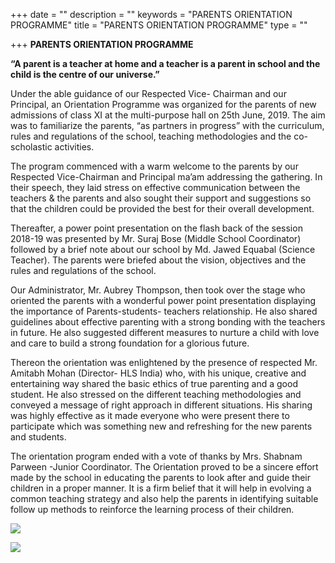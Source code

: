 +++
date = ""
description = ""
keywords = "PARENTS ORIENTATION PROGRAMME"
title = "PARENTS ORIENTATION PROGRAMME"
type = ""

+++
**PARENTS ORIENTATION PROGRAMME**

**“A parent is a teacher at home and a teacher is a parent in school and the child is the centre of our universe.”**

Under the able guidance of our Respected Vice- Chairman and our Principal, an Orientation Programme was organized for the parents of new admissions of class XI at the multi-purpose hall on 25th June, 2019. The aim was to familiarize the parents, “as partners in progress” with the curriculum, rules and regulations of the school, teaching methodologies and the co-scholastic activities.

The program commenced with a warm welcome to the parents by our Respected Vice-Chairman and Principal ma’am addressing the gathering. In their speech, they laid stress on effective communication between the teachers & the parents and also sought their support and suggestions so that the children could be provided the best for their overall development.

Thereafter, a power point presentation on the flash back of the session 2018-19 was presented by Mr. Suraj Bose (Middle School Coordinator) followed by a brief note about our school by Md. Jawed Equabal (Science Teacher). The parents were briefed about the vision, objectives and the rules and regulations of the school.

Our Administrator, Mr. Aubrey Thompson, then took over the stage who oriented the parents with a wonderful power point presentation displaying the importance of Parents-students- teachers relationship. He also shared guidelines about effective parenting with a strong bonding with the teachers in future. He also suggested different measures to nurture a child with love and care to build a strong foundation for a glorious future.

Thereon the orientation was enlightened by the presence of respected Mr. Amitabh Mohan (Director- HLS India) who, with his unique, creative and entertaining way shared the basic ethics of true parenting and a good student. He also stressed on the different teaching methodologies and conveyed a message of right approach in different situations. His sharing was highly effective as it made everyone who were present there to participate which was something new and refreshing for the new parents and students.

The orientation program ended with a vote of thanks by Mrs. Shabnam Parween -Junior Coordinator. The Orientation proved to be a sincere effort made by the school in educating the parents to look after and guide their children in a proper manner. It is a firm belief that it will help in evolving a common teaching strategy and also help the parents in identifying suitable follow up methods to reinforce the learning process of their children.

![](/uploads/2019/07/02/IMG-20190625-WA0039.jpg)

![](/uploads/2019/07/02/IMG-20190625-WA0058.jpg)